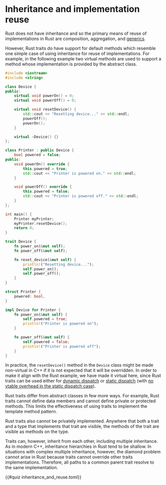 # Inheritance and implementation reuse

Rust does not have inheritance and so the primary means of reuse of
implementations in Rust are composition, aggregation, and
[generics](/idioms/data_modeling/templates.md).

However, Rust traits do have support for default methods which resemble one
simple case of using inheritance for reuse of implementations. For example, in
the following example two virtual methods are used to support a method whose
implementation is provided by the abstract class.

<div class="comparison">

```cpp
#include <iostream>
#include <string>

class Device {
public:
    virtual void powerOn() = 0;
    virtual void powerOff() = 0;

    virtual void resetDevice() {
        std::cout << "Resetting device..." << std::endl;
        powerOff();
        powerOn();
    }

    virtual ~Device() {}
};

class Printer : public Device {
    bool powered = false;
public:
    void powerOn() override {
        this.powered = true;
        std::cout << "Printer is powered on." << std::endl;
    }

    void powerOff() override {
        this.powered = false;
        std::cout << "Printer is powered off." << std::endl;
    }
};

int main() {
    Printer myPrinter;
    myPrinter.resetDevice();
    return 0;
}
```

```rust
trait Device {
    fn power_on(&mut self);
    fn power_off(&mut self);

    fn reset_device(&mut self) {
        println!("Resetting device...");
        self.power_on();
        self.power_off();
    }
}

struct Printer {
    powered: bool,
}

impl Device for Printer {
    fn power_on(&mut self) {
        self.powered = true;
        println!("Printer is powered on");
    }

    fn power_off(&mut self) {
        self.powered = false;
        println!("Printer is powered off");
    }
}
```

</div>

In practice, the `resetDevice()` method in the `Device` class might be made
non-virtual in C++ if it is not expected that it will be overridden. In order to
make it align with the Rust example, we have made it virtual here, since Rust
traits can be used either for [dynamic
dispatch](/idioms/data_modeling/abstract_classes.md) or [static
dispatch](/idioms/data_modeling/concepts.md) (with [no vtable overhead in the
static dispatch
case](/idioms/data_modeling/abstract_classes.md#vtables-and-rust-trait-object-types)).

Rust traits differ from abstract classes in few more ways. For example,
Rust traits cannot define data members and cannot define private or protected
methods. This limits the effectiveness of using traits to implement the template
method pattern.

Rust traits also cannot be privately implemented. Anywhere that both a trait
and a type that implements that trait are visible, the methods of the trait are
visible as methods on the type.

Traits can, however, inherit from each other, including multiple inheritance. As
in modern C++, inheritance hierarchies in Rust tend to be shallow. In situations
with complex multiple inheritance, however, the diamond problem cannot arise in
Rust because traits cannot override other traits implementations. Therefore, all
paths to a common parent trait resolve to the same implementation.

{{#quiz inheritance_and_reuse.toml}}
